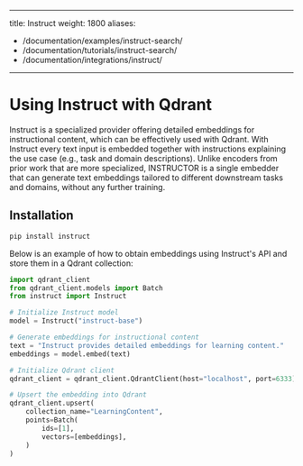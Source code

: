 
---
title: Instruct
weight: 1800
aliases:
  - /documentation/examples/instruct-search/
  - /documentation/tutorials/instruct-search/
  - /documentation/integrations/instruct/ 
---

# Using Instruct with Qdrant 

Instruct is a specialized provider offering detailed embeddings for instructional content, which can be effectively used with Qdrant. With Instruct every text input is embedded together with instructions explaining the use case (e.g., task and domain descriptions). Unlike encoders from prior work that are more specialized, INSTRUCTOR is a single embedder that can generate text embeddings tailored to different downstream tasks and domains, without any further training. 

## Installation

```bash
pip install instruct
```

Below is an example of how to obtain embeddings using Instruct's API and store them in a Qdrant collection:

```python
import qdrant_client
from qdrant_client.models import Batch
from instruct import Instruct

# Initialize Instruct model
model = Instruct("instruct-base")

# Generate embeddings for instructional content
text = "Instruct provides detailed embeddings for learning content."
embeddings = model.embed(text)

# Initialize Qdrant client
qdrant_client = qdrant_client.QdrantClient(host="localhost", port=6333)

# Upsert the embedding into Qdrant
qdrant_client.upsert(
    collection_name="LearningContent",
    points=Batch(
        ids=[1],
        vectors=[embeddings],
    )
)

```
